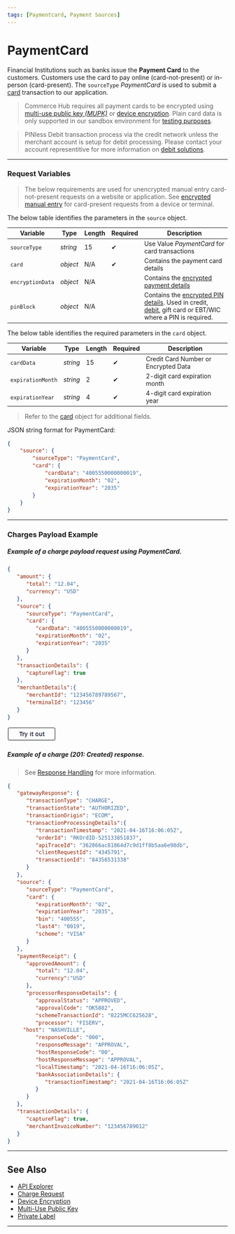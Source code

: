 ```yaml
---
tags: [Paymentcard, Payment Sources]
---
```



# PaymentCard

Financial Institutions such as banks issue the **Payment Card** to the customers. Customers use the card to pay online (card-not-present) or in-person (card-present). The `sourceType` *PaymentCard* is used to submit a [card](?path=docs/Resources/Master-Data/Card-Type.md) transaction to our application.

<!-- theme: danger -->
> Commerce Hub requires all payment cards to be encrypted using [multi-use public key _(MUPK)_](?path=docs/Online-Mobile-Digital/Secure-Data-Capture/Multi-Use-Public-Key/Multi-Use-Public-Key.md) or [device encryption](?path=docs/In-Person/Integrations/Encrypted-PIN-Pad.md). Plain card data is only supported in our sandbox environment for [testing purposes](?path=docs/Resources/Guides/Testing/Test-Scripts/Test-Scripts.md).

<!-- theme: info -->
> PINless Debit transaction process via the credit network unless the merchant account is setup for debit processing. Please contact your account representitive for more information on [debit solutions](?path=docs/Resources/Guides/Debit/Debit.md).

---

### Request Variables

<!-- theme: info -->
> The below requirements are used for unencrypted manual entry card-not-present requests on a website or application. See [encrypted manual entry](?path=docs/In-Person/Encrypted-Payments/Manual.md) for card-present requests from a device or terminal.

<!--
type: tab
titles: source, card, JSON Example
-->

The below table identifies the parameters in the `source` object.

| Variable | Type | Length | Required | Description |
| -------- | -- | ------------ | ------ | --- |
| `sourceType` | *string* | 15 |  &#10004; | Use Value *PaymentCard* for card transactions |
| `card` | *object* | N/A |  &#10004; | Contains the payment card details |
| `encryptionData` | *object* | N/A | | Contains the [encrypted payment details](?path=docs/Resources/Master-Data/Encryption-Data.md) |
| `pinBlock` | *object* | N/A | | Contains the [encrypted PIN details](?path=docs/Resources/Master-Data/Pin-Block.md). Used in credit, [debit](?path=docs/Resources/Guides/Debit/PIN_Debit/PIN_Debit.md), gift card or EBT/WIC where a PIN is required. |

<!--
type: tab
-->

The below table identifies the required parameters in the `card` object.

| Variable | Type | Length | Required | Description |
| -------- | -- | ------------ | ----------- |---|
| `cardData` | *string* | 15 |  &#10004; | Credit Card Number or Encrypted Data |
| `expirationMonth` | *string* | 2 |  &#10004; | 2-digit card expiration month |
| `expirationYear` | *string* | 4 |  &#10004; | 4-digit card expiration year |

<!-- theme: info -->
> Refer to the [card](?path=docs/Resources/Master-Data/Card.md) object for additional fields.

<!--
type: tab
-->

JSON string format for PaymentCard:

```json
{
	"source": {
		"sourceType": "PaymentCard",
		"card": {
			"cardData": "4005550000000019",
			"expirationMonth": "02",
			"expirationYear": "2035"
		}
	}
}
```

<!-- type: tab-end -->

---

### Charges Payload Example

<!--
type: tab
titles: Request, Response
-->

##### Example of a charge payload request using PaymentCard.

```json
{
   "amount": {
      "total": "12.04",
      "currency": "USD"
   },
   "source": {
      "sourceType": "PaymentCard",
      "card": {
         "cardData": "4005550000000019",
         "expirationMonth": "02",
         "expirationYear": "2035"
      }
   },
   "transactionDetails": {
      "captureFlag": true
   },
   "merchantDetails":{
      "merchantId": "123456789789567",
      "terminalId": "123456"
   }
}
```

[![Try it out](../../../../assets/images/button.png)](../api/?type=post&path=/payments/v1/charges)

<!--
type: tab
-->

##### Example of a charge (201: Created) response.

<!-- theme: info -->
> See [Response Handling](?path=docs/Resources/Guides/Response-Codes/Response-Handling.md) for more information.

```json
{
   "gatewayResponse": {
      "transactionType": "CHARGE",
      "transactionState": "AUTHORIZED",
      "transactionOrigin": "ECOM",
      "transactionProcessingDetails":{
         "transactionTimestamp": "2021-04-16T16:06:05Z",        
         "orderId": "RKOrdID-525133851837",
         "apiTraceId": "362866ac81864d7c9d1ff8b5aa6e98db",
         "clientRequestId": "4345791",
         "transactionId": "84356531338"
      }
   },
   "source": {
      "sourceType": "PaymentCard",
      "card": {
         "expirationMonth": "02",
         "expirationYear": "2035",
         "bin": "400555",
         "last4": "0019",
         "scheme": "VISA"
      }
   },
   "paymentReceipt": {
      "approvedAmount": {
         "total": "12.04",
         "currency":"USD"
      },
      "processorResponseDetails": {
         "approvalStatus": "APPROVED",
         "approvalCode": "OK5882",
         "schemeTransactionId": "0225MCC625628",
         "processor": "FISERV",
	 "host": "NASHVILLE",
         "responseCode": "000",
         "responseMessage": "APPROVAL",
         "hostResponseCode": "00",
         "hostResponseMessage": "APPROVAL",
         "localTimestamp": "2021-04-16T16:06:05Z",
         "bankAssociationDetails": {
            "transactionTimestamp": "2021-04-16T16:06:05Z"
         }
      }
   },
   "transactionDetails": {
      "captureFlag": true,
      "merchantInvoiceNumber": "123456789012"
   }
}
```

<!-- type: tab-end -->

---

## See Also

- [API Explorer](./api/?type=post&path=/payments/v1/charges)
- [Charge Request](?path=docs/Resources/API-Documents/Payments/Charges.md)
- [Device Encryption](?path=docs/In-Person/Integrations/Encrypted-PIN-Pad.md)
- [Multi-Use Public Key](?path=docs/Online-Mobile-Digital/Secure-Data-Capture/Multi-Use-Public-Key/Multi-Use-Public-Key.md)
- [Private Label](?path=docs/Resources/Guides/Payment-Sources/Private-Label.md)

---

